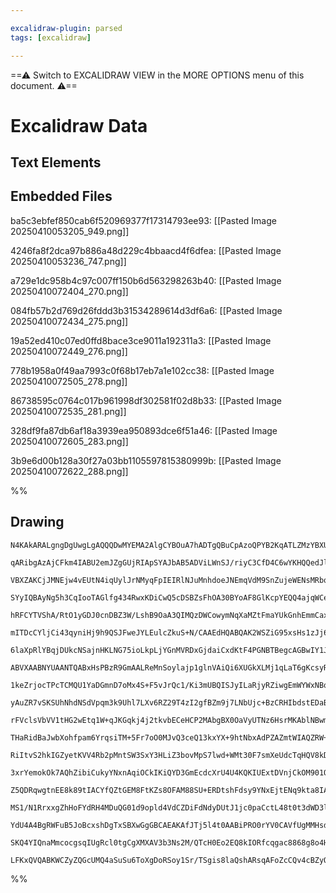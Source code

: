 ```yaml
---

excalidraw-plugin: parsed
tags: [excalidraw]

---
```

==⚠  Switch to EXCALIDRAW VIEW in the MORE OPTIONS menu of this document. ⚠==


# Excalidraw Data

## Text Elements
## Embedded Files
ba5c3ebfef850cab6f520969377f17314793ee93: [[Pasted Image 20250410053205_949.png]]

4246fa8f2dca97b886a48d229c4bbaacd4f6dfea: [[Pasted Image 20250410053236_747.png]]

a729e1dc958b4c97c007ff150b6d563298263b40: [[Pasted Image 20250410072404_270.png]]

084fb57b2d769d26fddd3b31534289614d3df6a6: [[Pasted Image 20250410072434_275.png]]

19a52ed410c07ed0ffd8bace3ce9011a192311a3: [[Pasted Image 20250410072449_276.png]]

778b1958a0f49aa7993c0f68b17eb7a1e102cc38: [[Pasted Image 20250410072505_278.png]]

86738595c0764c017b961998df302581f02d8b33: [[Pasted Image 20250410072535_281.png]]

328df9fa87db6af18a3939ea950893dce6f51a46: [[Pasted Image 20250410072605_283.png]]

3b9e6d00b128a30f27a03bb1105597815380999b: [[Pasted Image 20250410072622_288.png]]

%%
## Drawing
```compressed-json
N4KAkARALgngDgUwgLgAQQQDwMYEMA2AlgCYBOuA7hADTgQBuCpAzoQPYB2KqATLZMzYBXUtiRoIACyhQ4zZAHoFAc0JRJQgEYA6bGwC2CgF7N6hbEcK4OCtptbErHALRY8RMpWdx8Q1TdIEfARcZgRmBShcZQUebQBGAGZtAAYaOiCEfQQOKGZuAG1wMFAwMuh4cXRCfWikfnLGFnYuNETElIbIJtZOADlOMW54kfiANniAdgAOABYuiEJmABFM

qARibgAzAjCFkm4IABU2emJZgGUjRIApSYAJbAB5ADViLWnSJ/riyC3CfD4C6wYKHQQedJlARQUhsADWCAA6iR1Nw+L8IMwYfCEMCYKCJOCDgtYX5JBxwvk0PEFmw4LhsGoYMMUp0MdZlATUGyoRBMNxnPFZgBOFLaGYzdo8MYpHizFLzDHMtAAVkmCRViVm8TlKp40zGs0NCyxsIRAGE2Pg2KRDjDrMx6YFcpDypoGXDlKSOMRLdbbRJ7RxHbhn

VBXZAKCjJMNEjw4vEUtN4iqUylJrNMyqFpIEIRlNJuMnhdoeJNEmqVdM9SnZujeWENsMRbqUhMeeUvcI4ABJYhU1AFAC6Cy25Gyfe4HCEgJJwh9FOYA+ns4xmnnxAAosFsrkB8OFkI4MRcOtNtTJirZhnJuXk9NEgsiBw4VOZ/gn2xsAjz6gdvg9gxLFTyEAcIEQH1CA4ZQIwgf5gknCR3RVbBEgQTQtgQLZqxSPBNDGLY9RSYUxmFRJby2KZEiF

SYyIQBAyNg5h3CqIooTAGlfg434RwxKDiCwQ5cDSBZsFhOA30BYoAF8GlKcpYEQQ4ajqWCehabhM0VXl1P6QYqhosY4zLGV9hWNYmzQf9AN5A4JAAQQAJQQbAAH02FmfBMDGAAhFV6AARQAGQAaRSNhlA4NhYPgoEQSqTErWJIDsQRZFiFRNB63KU0cTxLlEohOcyUXAdON5OkGSZFkO0gDkuVqvluArOIZjbatJh4NU5nK8plVQFUxXjHgSK1Iz

hRFCYTVShA/RtO1yGDJ0cnDBZ3W/LshB9OaA3QIMQzDWCowymNqXaMZtFmaYUkGnhEmmCaxjGHM8wLcM0AfZJhX1Tr01lGYxmmE16N/eJpnLCaU0GhZNt7ftCl43kx1wCdfxXD8MW9YhSskjHeXXLatx3Fb90R8ojxPM9hkva9rzvMHHwxZ9XzQdHP2/Sy/12BBppAsCIMcaCYoBBBEPQOsjR2aYth4Yg8GFSZNGmA1cCu4h42FbBZk0d0GXOLYx

mITDcCYljCi43qyniHj9h9QSJFweJYLEulcZkuS+N/CAAEdHQABQAK2WSZiG95xsHs1zJj6c17M0G4A792DFISlTlB+Xl+TQQUjVmVJRQVsYRuTOtGd5frnCLlVtAVxISJ4EZweIyYFmOzLUCFCtUlmKtphGrrhRVIuXvzQsLzieUrqmcHvuFB7srq6CGums1ZqtebA0Wg6Vtg9bPSxnaFodZaXVHAE4vxBKiU2FecXS9uF8xGb8qvpKb8x4QCxx

6laXpRlYBqjDUkcNSajnHKLNG75ioLkpLjYGnMVRDxGjdaiCxdKtF4PGNBTBegcAGBwIY1JrwdTLPqMyqxghUystzNaG5txZBJgjQ8x5TycymFeG89MHxPigizVAbMmZfh/NsGhKU+aHAFlBGCZ8EJe1wJ1YUCB4hy0HtMTQsxsAK2wKySYWxKKDXwsQIecY57SkSOokSQEzZoDYlCS23EoRk0gPxe26BcA8GduJN2ZRZLFHks4r2Rh7gpB8oIEK

ABVXAABNYUAANTQABxHsPBzR9GmAALReMnSoylajp1glnVAiQi6XUGkXLMj1qLaT6gKcsyRSKZhmFdB88RhTClbtGZs8oR5vTRFNdkS8qiNVyhadeu1oBbxPqtNcHpNrbTGUfJaoYd4yIvgVa+TEZr31OrwW+CIX5gjfrBUkX9YE/wxJVf+/VEyNVhn2UBGJkaozgR/Qm39+FQKAiDNESQ4y91TNg5onAWSWwYDglo+DCEDTGKmHUrIgZ8XMpQzm

1keZrjocTPcTCMQU1YaDGmnD7oMx4S+F5vJrQc1/Ki3mUBQISJyILaRjyRZiwgEmWYWxNBqk0LLSYpF1YEWIEK8x1FNR1gehMWYxBEhGzGLgMYpsCCsQtl0BxZQnGLDtoUiAuBEieNdqzd87s/Ge0OPiKAg04RwieBwBJ4SABiQU/bhBuCqZwiQfLZKUhINOGdyiFJznMbQT0UjjH1NeDoCoFjXNZMkBukwhTSlrBmZ6GI247OMnndhpEG5tNvNU

yAuZR7vSKSUhNhdNSdVpqm3k9Uhl7LXv6RZ29T4zI2gfBZm9j7LNbUjc+BzCRHIbdstEDaB3oA2cVU5S5hi/yqgA6krIgHdnudipG4CxYCN5Fjd5W6crfLOvqb65Sy6NHBcCtoapAW4MhQZMGWkdSdXIRZKloj8YYoYVimxGrcVUI7gSumRLuFM14WS8oFLhHUIAmihsURaX8wZVI4WsjDitNwHqDY2pcLpg2CkPRxA1EMgQIkMQooRiO2+tReIu

rFVclsVbVV1tHG2wEtq1W+qJKGqkj4j2tkvbECeHCP2MAbgBX0OaVyUTNz6HsrMKAblNBwmigsFOuTVILADUKRB2gKwtnTIaS8j8K7kWSORTMYNpQTBIteDpJ1mzVgSPdGUxlJg6J6WPIpSYdOdT1BNHgrIaw1vKHW7gwyZqHy7Usw6a1ZkdqbZFlt0y+2AnHYVZKsHV4jqymO+KhyiqvOnWVOdVzAEYjufDb9YCUYQLA5AHdZyPmrgbAe3gWmAZ

THaRidBaJwbXohfpam6YrqsiTM+5Fr7oO0MJvQ3ceQ13kxYX+9htNbxAdPZAZmtWIAQZRW+nKcG6USEkULGRNWJC3jUa0qswktgilwPItpJG8OA00FMdCkxHZKNlNgVC0xaPKvYvYpj6qWOuJ1SqDj3iwC+LKP4xYXsew3BgEIRE9rZj6FCjccJAd7VjAQAHLYUBNx+sgKpn1eSSdNTaLMZI2pAa0weiRcY0aBR13iKWQ0YMDTFMGsmbMabOlEO6

RiItvS2hkIGZyetKVV4Rb2pMntSW3SxY3HLiZ3bovMpS7lwd+WMt30F7smXeUdcTqHQV8kDXQWXOqou25wDV2VceRuyBTXyj1ZnVxvG+7ObXTruy4DOlz0YLDX1vSBCDJakGog76CLbJIoQH+6l6LpuYrm073kv62EAdW/edb23QNe/ZpBrmk2xHwfpZBE7WuzvoANHeFUg9tF8o0aGxWTO2nTCNh0LqyYtiygI5odo/3zaA8YzbPiWqhIKtEl4r

3xrYemokOk7AQhZibiCukyYNxnAqiOCkIKiQYD3GmEcdcXrU4U4KQKIUExtDVnjCkOM901QtyVDf+F2hG/lLBk/4hb/eR01hgRhkg2w64G4qxAZAZH5RcPMG4xQUx554w1QQ17oFgQs0AwtZdO15cNcVk2195VccD1cot8Dks1lX49d9tMtDdH4RlcRTc0t35t1P5LdPcO5itbcO4l0ysHcKtBwNUnla8906sNxd1Plmts8G4sxnMw8MFLM5Db1q

Z5QDRqwgtnEE8k89tIACYfQZtGEM8FtKZs8OFAM88SU+ERDtshFdsy9YNxEjtENq9kta8IA4wu8thhQpYQ58JcBKJphdUyJFFcBB4kwyI5YEACJUxVYZ8rElVR87Fx9mNJ9WMhJJhId58eMTU+NDhzQApXJzQYA4R7JSB7IOBSAVRvZHJzQ4R7UjggpiiL81N8kNNmoOga4Jg5RJQZQC0IAK5ExtQv8KwqxRp2htQADyggDqQ7p2ctJrp5ROoo93

MS1/N1RrxxgZhHoFYdRH4MDuQG01d9opld4VdCZDiFdNdyDUtJ1jc0paCctL48t0t3dWD3lrc/4uCbll0jxHcBCqtnki9XkYF2CrDGxfwAZikYVyw5DqZH50ElCsoadRgWoxtE9bCbI3QP1ZsHlM9FsTCVsuF89NtATyUbCJsMToQHD0BjsmUXDWVzFFFDZWRXt9RdU8MyxhJzFXtEwY8ZgUx7piI2lNAR8bEVULYJ9bIp8HY/tZ8DVGt8AZJwBE

YdU4A4BgRWFuB5JoBcxshDgTxSBXwGgGBCAEAKAfJTj5l4t0AABiPRO0rYV0CAVfUgMMHsdYfQYEbAq0iAa0+IJRf0x0501090809tIg70o4xXQMkQYMrIe1ftRgm48oIMlaN0rIT0g3OzbLYoJ0mM1M90jM/ZRM83ZMvM3INM/QRyV4q3I0lM8s90p4D4hdbgjsXMl0/MuMzgKAe1FGAEa5WsssqACs+1Lsi4QgIwKofzAc9s+srII4LAKAeyIg

SKQ4YIQnaMmcocgsqIUgRcl0tgCgXMXAV3b3Ns2M/QTcH0Eo2EQ8kIORfcqgac8868g8o4HJCQLGR05iWEQEWJYYV/UpJ/IUHuMNZnHM78q0fAKJamLueUVMdsa8CYDMI0owNgAwTUrrAgIQIZUseMHYhfSAOsrcrIKst5BrCAT8o0r0EgMcictEVs6i4gYEBATjAaKi0gEgAAWTYAEkvNwE0GCHJJg0gEYrlzhx8itC9lIGUHdAAAp41qBWsW4l

LFKxQVQABKWCZyZQGcUMQ4aSuSu6ToXgDoRSoy1Sr/TSgis8laQshARsqAFoZcCQv4cBZyO2DioWNAOHHIfiwS7gGEbC0SIgViwK4SyADgarAK0gIKi5IQKAZ8KoMK6yuwAOFyPIC4SKuAbi3iyKgS9E4SnVbARyxgE4K0DC3kMnCdTIYqjSUSUCKAAwN871eU4vAqsBAwC4Gqxyi9UvCk7bUIRc2q0qtC/AKHaScAGHOCEWAcYACa6SIAA=
```
%%